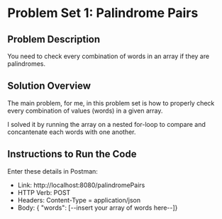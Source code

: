 # Problem Set 1: Palindrome Pairs

## Problem Description
You need to check every combination of words in an array if they are palindromes.

## Solution Overview
The main problem, for me, in this problem set is how to properly check every combination of values (words) in a given array.

I solved it by running the array on a nested for-loop to compare and concantenate each words with one another.

## Instructions to Run the Code
Enter these details in Postman:
- Link: http://localhost:8080/palindromePairs
- HTTP Verb: POST
- Headers: Content-Type = application/json
- Body: { "words": [--insert your array of words here--]}

